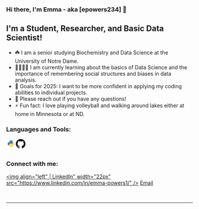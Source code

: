 ### Hi there, I'm Emma - aka [epowers234] 👋

## I'm a Student, Researcher, and Basic Data Scientist!

- ☘️  I am a senior studying Biochemistry and Data Science at the University of Notre Dame. 
- 🧑‍🧑‍🧒‍🧒  I am currently learning about the basics of Data Science and the importance of remembering social structures and biases in data analysis.
- 🥅  Goals for 2025: I want to be more confident in applying my coding abilities to individual projects. 
- 🪸  Please reach out if you have any questions!
- ⚡ Fun fact: I love playing volleyball and walking around lakes either at home in Minnesota or at ND.

### Languages and Tools:

<img align="left" alt="Python" width="26px" src="https://raw.githubusercontent.com/github/explore/80688e429a7d4ef2fca1e82350fe8e3517d3494d/topics/python/python.png" />
<img align="left" alt="GitHub" width="26px" src="https://raw.githubusercontent.com/github/explore/78df643247d429f6cc873026c0622819ad797942/topics/github/github.png" />

<br />
<br />

### Connect with me:

[<img align="left" | LinkedIn" width="22px" src="https://www.linkedin.com/in/emma-powers1/" />][linkedin]
[Email](mailto:epowers3@nd.edu)


<br />

---
[linkedin]: https://www.linkedin.com/in/francisco-jose-carrillo/
